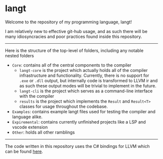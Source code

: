 # langt

Welcome to the repository of my programming language, langt!

I am relatively new to effective git-hub usage, and as such there will be many idiosyncracies and poor practices found inside this repository.

---
Here is the structure of the top-level of folders, including any notable nested folders

- `Core`: contains all of the central components to the compiler
  - `langt-core` is the project which actually holds all of the compiler infrastructure and functionality. Currently, there is no support for `.exe` or `.dll` output, but internally code is transformed to LLVM ir and as such these output modes will be trivial to implement in the future.
  - `langt-cli` is the project which serves as a command-line interface with the compiler
  - `results` is the project which implements the `Result` and `Result<T>` classes for usage throughout the codebase.
- `Examples`: contains example langt files used for testing the compiler and language alike.
- `Expiremental`: contains currently unfinished projects like a LSP and vscode extension
- `Other`: holds all other ramblings 

---
The code written in this repository uses the C# bindings for LLVM which can be found [here](https://github.com/dotnet/LLVMSharp).